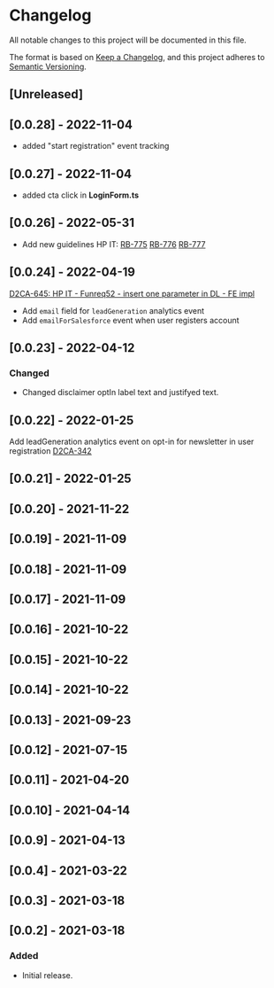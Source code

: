 # Changelog

All notable changes to this project will be documented in this file.

The format is based on [Keep a Changelog](https://keepachangelog.com/en/1.0.0/),
and this project adheres to [Semantic Versioning](https://semver.org/spec/v2.0.0.html).

## [Unreleased]
## [0.0.28] - 2022-11-04
- added "start registration" event tracking

## [0.0.27] - 2022-11-04
- added cta click in **LoginForm.ts**

## [0.0.26] - 2022-05-31
- Add new guidelines HP IT:
[RB-775](https://whirlpoolgtm.atlassian.net/browse/RB-775)
[RB-776](https://whirlpoolgtm.atlassian.net/browse/RB-776)
[RB-777](https://whirlpoolgtm.atlassian.net/browse/RB-777)
## [0.0.24] - 2022-04-19
[D2CA-645: HP IT - Funreq52 - insert one parameter in DL - FE impl](https://whirlpoolgtm.atlassian.net/browse/D2CA-645)
- Add `email` field for `leadGeneration` analytics event
- Add `emailForSalesforce` event when user registers account

## [0.0.23] - 2022-04-12

### Changed

- Changed disclaimer optIn label text and justifyed text.
## [0.0.22] - 2022-01-25
Add leadGeneration analytics event on opt-in for newsletter in user registration [D2CA-342](https://whirlpoolgtm.atlassian.net/browse/D2CA-342)

## [0.0.21] - 2022-01-25

## [0.0.20] - 2021-11-22

## [0.0.19] - 2021-11-09

## [0.0.18] - 2021-11-09

## [0.0.17] - 2021-11-09

## [0.0.16] - 2021-10-22

## [0.0.15] - 2021-10-22

## [0.0.14] - 2021-10-22

## [0.0.13] - 2021-09-23

## [0.0.12] - 2021-07-15

## [0.0.11] - 2021-04-20

## [0.0.10] - 2021-04-14

## [0.0.9] - 2021-04-13

## [0.0.4] - 2021-03-22

## [0.0.3] - 2021-03-18

## [0.0.2] - 2021-03-18

### Added
- Initial release.
